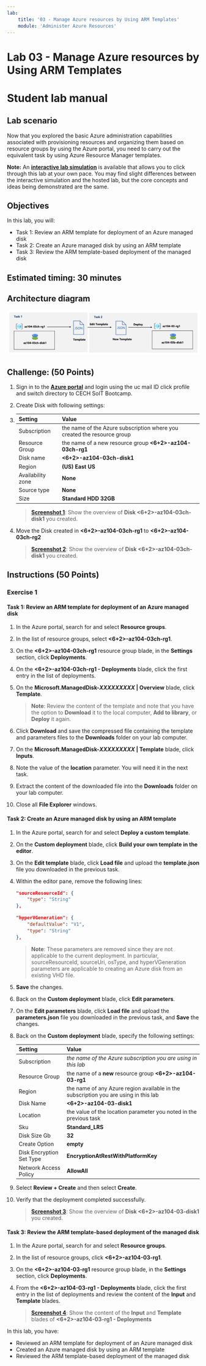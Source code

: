 ```yaml
---
lab:
    title: '03 - Manage Azure resources by Using ARM Templates'
    module: 'Administer Azure Resources'
---
```


# Lab 03 - Manage Azure resources by Using ARM Templates
# Student lab manual

## Lab scenario
Now that you explored the basic Azure administration capabilities associated with provisioning resources and organizing them based on resource groups by using the Azure portal, you need to carry out the equivalent task by using Azure Resource Manager templates.

**Note:** An **[interactive lab simulation](https://mslabs.cloudguides.com/guides/AZ-104%20Exam%20Guide%20-%20Microsoft%20Azure%20Administrator%20Exercise%205)** is available that allows you to click through this lab at your own pace. You may find slight differences between the interactive simulation and the hosted lab, but the core concepts and ideas being demonstrated are the same. 

## Objectives

In this lab, you will:

+ Task 1: Review an ARM template for deployment of an Azure managed disk
+ Task 2: Create an Azure managed disk by using an ARM template
+ Task 3: Review the ARM template-based deployment of the managed disk

## Estimated timing: 30 minutes

## Architecture diagram

![image](../media/lab03b.png)

## Challenge: (50 Points)
1. Sign in to the [**Azure portal**](https://portal.azure.com) and login using the uc mail ID click profile and switch directory to CECH SoIT Bootcamp.

1. Create Disk with following settings:

1.  |Setting|Value|
    |---|---|
    |Subscription| the name of the Azure subscription where you created the resource group |
    |Resource Group| the name of a new resource group **<6+2>-az104-03ch-rg1** |
    |Disk name| **<6+2>-az104-03ch-disk1** |
    |Region| **(US) East US** |
    |Availability zone| **None** |
    |Source type| **None** |
    |Size| **Standard HDD 32GB** |

    >**[Screenshot 1](https://github.com/venkatvvg/AZ-104-MicrosoftAzureAdministrator-master/blob/master/Instructions/Labs/LAB_03a-Manage_Azure_Resources_by_Using_ARM_Templates.md)**: Show the overview of **Disk <6+2>-az104-03ch-disk1** you created.

1. Move the Disk created in **<6+2>-az104-03ch-rg1** to **<6+2>-az104-03ch-rg2** 

    >**[Screenshot 2](https://github.com/venkatvvg/AZ-104-MicrosoftAzureAdministrator-master/blob/master/Instructions/Labs/LAB_03a-Manage_Azure_Resources_by_Using_ARM_Templates.md)**: Show the overview of **Disk <6+2>-az104-03ch-disk1** you created.

## Instructions (50 Points)

### Exercise 1

#### Task 1: Review an ARM template for deployment of an Azure managed disk

1. In the Azure portal, search for and select **Resource groups**. 

1. In the list of resource groups, select **<6+2>-az104-03ch-rg1**.

1. On the **<6+2>-az104-03ch-rg1** resource group blade, in the **Settings** section, click **Deployments**.

1. On the **<6+2>-az104-03ch-rg1 - Deployments** blade, click the first entry in the list of deployments.

1. On the **Microsoft.ManagedDisk-*XXXXXXXXX* \| Overview** blade, click **Template**.

    >**Note**: Review the content of the template and note that you have the option to **Download** it to the local computer, **Add to library**, or **Deploy** it again.

1. Click **Download** and save the compressed file containing the template and parameters files to the **Downloads** folder on your lab computer.

1. On the **Microsoft.ManagedDisk-*XXXXXXXXX* \| Template** blade, click **Inputs**.

1. Note the value of the **location** parameter. You will need it in the next task.

1. Extract the content of the downloaded file into the **Downloads** folder on your lab computer.
    
1. Close all **File Explorer** windows.

#### Task 2: Create an Azure managed disk by using an ARM template

1. In the Azure portal, search for and select **Deploy a custom template**.

1. On the **Custom deployment** blade, click **Build your own template in the editor**.

1. On the **Edit template** blade, click **Load file** and upload the **template.json** file you downloaded in the previous task.

1. Within the editor pane, remove the following lines:

   ```json
   "sourceResourceId": {
       "type": "String"
   },
   ```

   ```json
   "hyperVGeneration": {
       "defaultValue": "V1",
       "type": "String"
   },      
   ```

    >**Note**: These parameters are removed since they are not applicable to the current deployment. In particular, sourceResourceId, sourceUri, osType, and hyperVGeneration parameters are applicable to creating an Azure disk from an existing VHD file.

1. **Save** the changes.

1. Back on the **Custom deployment** blade, click **Edit parameters**. 

1. On the **Edit parameters** blade, click **Load file** and upload the **parameters.json** file you downloaded in the previous task, and **Save** the changes.

1. Back on the **Custom deployment** blade, specify the following settings:

    | Setting | Value |
    | --- |--- |
    | Subscription | *the name of the Azure subscription you are using in this lab* |
    | Resource Group | the name of a **new** resource group **<6+2>-az104-03-rg1** |
    | Region | the name of any Azure region available in the subscription you are using in this lab |
    | Disk Name | **<6+2>-az104-03-disk1** |
    | Location | the value of the location parameter you noted in the previous task |
    | Sku | **Standard_LRS** |
    | Disk Size Gb | **32** |
    | Create Option | **empty** |
    | Disk Encryption Set Type | **EncryptionAtRestWithPlatformKey** |
    | Network Access Policy | **AllowAll** |

1. Select **Review + Create** and then select **Create**.

1. Verify that the deployment completed successfully.

    >**[Screenshot 3](https://github.com/venkatvvg/AZ-104-MicrosoftAzureAdministrator-master/blob/master/Instructions/Labs/LAB_03a-Manage_Azure_Resources_by_Using_ARM_Templates.md)**: Show the overview of **Disk <6+2>-az104-03-disk1** you created.

#### Task 3: Review the ARM template-based deployment of the managed disk

1. In the Azure portal, search for and select **Resource groups**. 

1. In the list of resource groups, click **<6+2>-az104-03-rg1**.

1. On the **<6+2>-az104-03-rg1** resource group blade, in the **Settings** section, click **Deployments**.

1. From the **<6+2>-az104-03-rg1 - Deployments** blade, click the first entry in the list of deployments and review the content of the **Input** and **Template** blades.

    >**[Screenshot 4](https://github.com/venkatvvg/AZ-104-MicrosoftAzureAdministrator-master/blob/master/Instructions/Labs/LAB_03a-Manage_Azure_Resources_by_Using_ARM_Templates.md)**: Show the content of the **Input** and **Template** blades of  **<6+2>-az104-03-rg1 - Deployments** 

In this lab, you have:

- Reviewed an ARM template for deployment of an Azure managed disk
- Created an Azure managed disk by using an ARM template
- Reviewed the ARM template-based deployment of the managed disk

